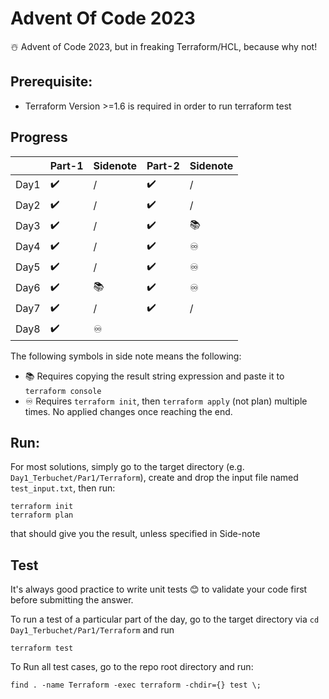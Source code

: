 # Advent Of Code 2023

☃️ Advent of Code 2023, but in freaking Terraform/HCL, because why not!

## Prerequisite: 

* Terraform Version >=1.6 is required in order to run terraform test

## Progress

|      | Part-1 | Sidenote | Part-2 | Sidenote |
|------|--------|----------|--------|----------|
| Day1 | ✔️      | /        | ✔️      | /        |
| Day2 | ✔️      | /        | ✔️      | /        |
| Day3 | ✔️      | /        | ✔️      | 📚        |
| Day4 | ✔️      | /        | ✔️      | ♾️        |
| Day5 | ✔️      | /        | ✔️      | ♾️        |
| Day6 | ✔️      | 📚        | ✔️      | ♾️        |
| Day7 | ✔️      | /        | ✔️      | /        |
| Day8 | ✔️      | ♾️        |        |          |


The following symbols in side note means the following:

* 📚 Requires copying the result string expression and paste it to `terraform console`
* ♾️ Requires `terraform init`, then `terraform apply` (not plan) multiple times. No applied changes once reaching the end.

## Run:

For most solutions, simply go to the target directory (e.g. `Day1_Terbuchet/Par1/Terraform`), create and drop the input file named `test_input.txt`, then run:

```
terraform init
terraform plan
```

that should give you the result, unless specified in Side-note

## Test

It's always good practice to write unit tests 😊 to validate your code first before submitting the answer.

To run a test of a particular part of the day, go to the target directory via `cd Day1_Terbuchet/Par1/Terraform` and run

```
terraform test
```

To Run all test cases, go to the repo root directory and run:

```
find . -name Terraform -exec terraform -chdir={} test \;
```